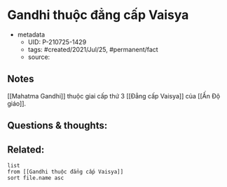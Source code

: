 ---
---

# Gandhi thuộc đẳng cấp Vaisya

- metadata
	- UID: P-210725-1429
	- tags: #created/2021/Jul/25, #permanent/fact 
	- source: 

## Notes
[[Mahatma Gandhi]] thuộc giai cấp thứ 3 [[Đẳng cấp Vaisya]] của [[Ấn Độ giáo]].

## Questions & thoughts:

## Related:
```dataview
list
from [[Gandhi thuộc đẳng cấp Vaisya]]
sort file.name asc
```
